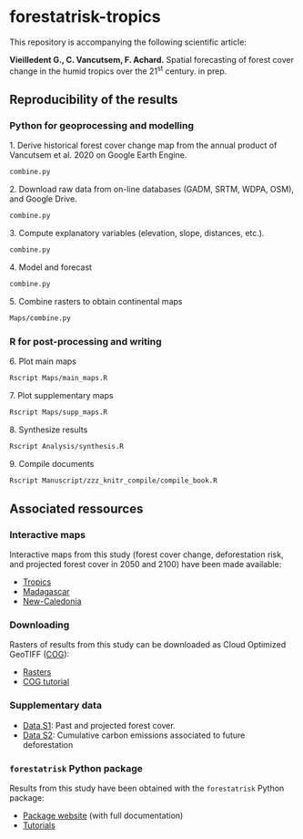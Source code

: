 forestatrisk-tropics
================

This repository is accompanying the following scientific article:

**Vieilledent G., C. Vancutsem, F. Achard.** Spatial forecasting of
forest cover change in the humid tropics over the 21<sup>st</sup>
century. in prep.

## Reproducibility of the results

### Python for geoprocessing and modelling

1\. Derive historical forest cover change map from the annual product of
Vancutsem et al. 2020 on Google Earth Engine.

``` bash
combine.py
```

2\. Download raw data from on-line databases (GADM, SRTM, WDPA, OSM),
and Google Drive.

``` bash
combine.py
```

3\. Compute explanatory variables (elevation, slope, distances, etc.).

``` bash
combine.py
```

4\. Model and forecast

``` bash
combine.py
```

5\. Combine rasters to obtain continental maps

``` bash
Maps/combine.py
```

### R for post-processing and writing

6\. Plot main maps

``` bash
Rscript Maps/main_maps.R
```

7\. Plot supplementary maps

``` bash
Rscript Maps/supp_maps.R
```

8\. Synthesize results

``` bash
Rscript Analysis/synthesis.R
```

9\. Compile documents

``` bash
Rscript Manuscript/zzz_knitr_compile/compile_book.R
```

## Associated ressources

### Interactive maps

Interactive maps from this study (forest cover change, deforestation
risk, and projected forest cover in 2050 and 2100) have been made
available:

-   [Tropics](https://forestatrisk.cirad.fr/tropics/)
-   [Madagascar](https://forestatrisk.cirad.fr/mada/)
-   [New-Caledonia](https://forestatrisk.cirad.fr/newcal/)

### Downloading

Rasters of results from this study can be downloaded as Cloud Optimized
GeoTIFF ([COG](https://www.cogeo.org/)):

-   [Rasters](https://forestatrisk.cirad.fr/rasters.html)
-   [COG tutorial](https://forestatrisk.cirad.fr/notebooks/cog.html)

### Supplementary data

-   [Data S1](https://forestatrisk.cirad.fr/tropics/supplementary-data):
    Past and projected forest cover.
-   [Data S2](https://forestatrisk.cirad.fr/tropics/supplementary-data):
    Cumulative carbon emissions associated to future deforestation

### `forestatrisk` Python package

Results from this study have been obtained with the `forestatrisk`
Python package:

-   [Package website](https://ecology.ghislainv.fr/forestatrisk/) (with
    full documentation)
-   [Tutorials](https://ecology.ghislainv.fr/forestatrisk/articles.html)

<!-- End of file -->
